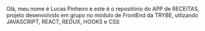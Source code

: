 Olá, meu nome é Lucas Pinheiro e este é o repositório do APP de RECEITAS, projeto desenvolvido em grupo no módulo de FrontEnd da TRYBE, utlizando JAVASCRIPT, REACT, REDUX, HOOKS e CSS
